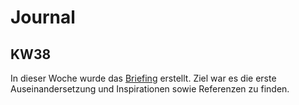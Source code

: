 # Journal

## KW38

In dieser Woche wurde das [Briefing](../briefing/) erstellt. Ziel war es die erste Auseinandersetzung und Inspirationen sowie Referenzen zu finden.
